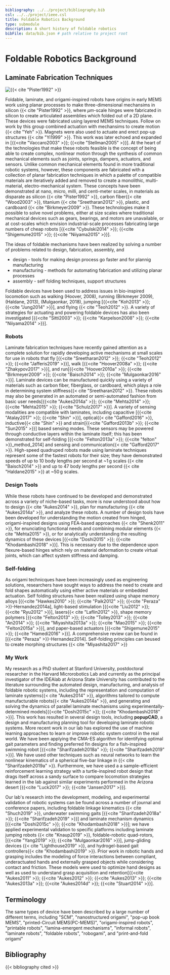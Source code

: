 ```yaml
---
bibliography: ../../project/bibliography.bib
csl: ../../project/ieee.csl
title: Foldable Robotics Background
type: submodule
description: A short history of foldable robotics
bibFile: data/bib.json # path relative to project root
---
```


# Foldable Robotics Background

## Laminate Fabrication Techniques

![{{< cite "Pister1992" >}}](../../figures-external/background/Picture1.png)

Foldable, laminate, and origami-inspired robots have origins in early MEMS work using planar processes to make three-dimensional mechansims in silicon {{< cite "Pister1992" >}}, where $\mu m$-scale hinges were fabricated in silicon to create articulated assemblies which folded out of a 2D plane.  These devices were fabricated using layered MEMS techniques. Follow on work by this group combined actuation with mechansims to create motion {{< cite "Yeh" >}}.  Magnets were also used to actuate and erect pop-up structures {{< cite "Yi1999" >}}. This work was later echoed and expanded in [{{<cite "Vaccaro2003" >}}; {{<cite "Stellman2005" >}}].  At the heart of the technologies that make these robots feasible is the concept of being able to create complex,  nonlinear motion through the synthesis of common mechanical elements such as joints, springs, dampers, actuators, and sensors.  Unlike common mechanical elements found in more traditional robotic systems, however, these components are fabricated with a collection of planar fabrication techniques in which a palette of compatible materials are iteratively added and removed to create a monolithic, multi-material, electro-mechanical system.  These concepts have been demonstrated at nano, micro, milli, and centi-meter scales, in materials as disparate as silicon {{< cite "Pister1992" >}}, carbon fiber{{< cite "Wood2003" >}}, titanium {{< cite "Sreetharan2012" >}}, plastic, and cardboard {{< cite "Birkmeyer2009" >}}.  These technologies make it possible to solve novel problems, either at size scales where traditional mechanical devices such as gears, bearings, and motors are unavailable, or at cost-scales which envision industrial-scale processes fabricating large numbers of cheap robots [{{<cite "Cybulski2014" >}}; {{<cite "Shigemune2015" >}}; {{<cite "Niiyama2015" >}}].

The ideas of foldable mechanisms have been realized by solving a number of problems related to design, fabrication, assembly, and 

* design - tools for making design process go faster and for plannig manufacturing
* manufacturing - methods for automating fabrication and utilizing planar processes
* assembly - self folding techniques, support structures

Foldable devices have been used to address issues in bio-inspired locomotion such as walking (Hoover, 2008), running (Birkmeyer 2009), (Haldane, 2013), (Mulgaonkar, 2018), jumping [{{<cite "Koh2013" >}}; {{<cite "Jung2014" >}}], and flying {{< cite "Teoh2012" >}}.  A variety of strategies for actuating and powering foldable devices has also been investigated [{{<cite "Sitti2003" >}}; {{<cite "Karpelson2008" >}}; {{<cite "Niiyama2014" >}}].

### Robots
Laminate fabrication techniques have recently gained attention as a complete solution for rapidly developing active mechanisms at small scales for use in robots that fly [{{<cite "Sreetharan2012" >}}; {{<cite "Teoh2012" >}}; {{<cite "Jafferis2019" >}}], walk [{{<cite "Hoover2008a" >}}; {{<cite "Zhakypov2017" >}}], and run[{{<cite "Hoover2010a" >}}; {{<cite "Birkmeyer2009" >}}; {{<cite "Baisch2014" >}}; {{<cite "Mulgaonkar2016" >}}]. Laminate devices can be manufactured quickly using a variety of materials such as carbon fiber, fiberglass, or cardboard, which plays a role in determining system stiffness{{< cite "Sreetharan2012" >}}. These robots may also be generated in an automated or semi-automated fashion from basic user needs[{{<cite "Aukes2014a" >}}; {{<cite "Mehta2014" >}}; {{<cite "Mehta2015" >}}; {{<cite "Schulz2017" >}}]. A variety of sensing modalities are compatible with laminates, including capacitive [{{<cite "Atalay2017" >}}; {{<cite "Shin" >}}], optical{{< cite "Gafford2016" >}}, inductive{{< cite "Shin" >}} and strain[{{<cite "Gafford2013b" >}}; {{<cite "Sun2015" >}}] based sensing modes. These sensors may be powered through conductive layers within the laminate itself; this has been demonstrated for self-folding [{{<cite "Felton2013a" >}}; {{<cite "felton" >}}_method_2014] and sensing and communication{{< cite "Gafford2017" >}}. High-speed quadruped robots made using laminate techniques represent some of the fastest robots for their size; they have demonstrated speeds of up to 10 body lengths per second at \~1 g scales {{< cite "Baisch2014" >}} and up to 47 body lengths per second {{< cite "Haldane2015" >}} at \~50 g scales.

### Design Tools

While these robots have continued to be developed and demonstrated across a variety of niche-based tasks, more is now understood about how to design {{< cite "Aukes2014" >}}, plan for manufacturing {{< cite "Aukes2014a" >}}, and analyze these robots.  A number of design tools have been developed for understanding the motion created from hinged, origami-inspired designs using FEA-based approaches {{< cite "Shenk2011" >}}, for enunciating functional needs and combining modular elements {{< cite "Mehta2015" >}}, or for analytically understanding the resulting dynamics of these devices [{{<cite "Doshi2015" >}}; {{<cite "Khodambashi2018" >}}].  This is necessary due to the dependence upon flexure-based hinges which rely on material deformation to create virtual joints, which can affect system stiffness and damping.

<!--
| Tool                    | Author  | Link | Citation |
|:------------------------|:--------|:-----|:---------|
| Treemaker               | Lang    |      |          |
| Origamizer              | Tachi   |      |          |
| Rigid Origami Simulator | Tachi   |      |          |
| popupCAD                | Aukes   |      |          |
| ?                       | Mehta   |      |          |
| ?                       | Mueller |      |          |
|                         | Sung    |      |          |
-->

### Self-folding

As origami  technicques have been increasingly used as engineering solutions, researchers have sought ways to address the need to create and fold shapes automatically using either active materials or embedded actuation.  Self folding structures have been realized using shape memory alloys [{{<cite "Hawkes2010" >}}; {{<cite "Paik2012" >}}; {{<cite "Peraza" >}}-Hernandez2014a], light-based stimulation [{{<cite "Liu2012" >}}; {{<cite "Ryu2012" >}}],  lasers{{< cite "Laflin2012" >}}, shape memory polymers [{{<cite "Felton2013" >}}; {{<cite "Tolley2013" >}}; {{<cite "An2014" >}}; {{<cite "Miyashita2013a" >}}; {{<cite "Mao2015" >}}; {{<cite "Felton2015a" >}}], and paper-based actuators [{{<cite "Shigemune2015" >}}; {{<cite "Hamedi2016" >}}].  A comprehensive review can be found in [{{<cite "Peraza" >}}-Hernandez2014].  Self-folding principles can beused to create morphing structures {{< cite "Miyashita2017" >}}


### My Work

My research as a PhD student at Stanford University, postdoctoral researcher in the Harvard Microrobotics Lab and currently as the principal investigator of the IDEAlab at Arizona State University has contributed to the literature surrounding the automated design, manufacturing, and analysis of foldable robotic systems, including the representation and computation of laminate systems{{< cite "Aukes2014" >}}, algorithms tailored to compute manufacturable robots{{< cite "Aukes2014a" >}}, and generating and solving the dynamics of parallel laminate mechanisms using experimentally-determined models[{{<cite "Doshi2015c" >}}; {{<cite "Khodambashi2018" >}}]. This work has resulted in several design tools, including **popupCAD**, a design and manufacturing planning tool for developing laminate robotic systems. More recent work in our lab has explored the use of machine learning approaches to learn or improve robotic system control in the real world. We have been applying the CMA-ES algorithm for identifying optimal gait parameters and finding preferred fin designs for a fish-inspired swimming robot [{{<cite "Sharifzadeh2018a" >}}; {{<cite "Sharifzadeh2019" >}}]. We have used other techniques such as neural networks to learn the nonlinear kinematics of a spherical five-bar linkage in {{< cite "Sharifzadeh2019a" >}}. Furthermore, we have used a a sample-efficient reinforcement learning strategy with a turtle-inspired robot design that drags itself across a sandy surface to compare locomotion strategies learned in the lab against similar experiments performed in the Arizona desert [{{<cite "Luck2017" >}}; {{<cite "Jansen2017" >}}].

Our lab's research into the development, modeling, and experimental validation of robotic systems can be found across a number of journal and conference papers, including foldable linkage kinematics {{< cite "Shuch2019" >}}, underwater swimming gaits [{{<cite "Sharifzadeh2018a" >}}; {{<cite "Sharifzadeh2019" >}}] and laminate mechanism dynamics [{{<cite "Doshi2015c" >}}; {{<cite "Khodambashi2018" >}}]; we have applied experimental validation to specific platforms including laminate jumping robots {{< cite "Knaup2019" >}}, foldable-robotic quad-rotors, [{{<cite "Yang2019" >}}; {{<cite "Mulgaonkar2016" >}}], jump-gliding devices {{< cite "Lighthouse2019" >}}, and hydrogel-based gait controllers{{< cite "Khodambashi2019" >}}. Prior work in robotic hands and grasping includes the modeling of force interactions between compliant, underactuated hands and externally grasped objects while considering contact and friction. These models were used to optimize hand designs as well as used to understand grasp acquisition and retention[{{<cite "Aukes2011" >}}; {{<cite "Aukes2012" >}}; {{<cite "Aukes2013" >}}; {{<cite "Aukes2013a" >}}; {{<cite "Aukes2014d" >}}; {{<cite "Stuart2014" >}}].

## Terminology

The same types of device have been described by a large number of different terms, including "SCM", "nanostructured origami", "pop-up book MEMS", "printed-Circuit MEMS(PC-MEMS)", "origami-inspired robots", "printable robots", "lamina-emergent mechanisms", "informal robots", "laminate robots", "foldable robots", "robogami", and "print-and-fold origami"


<!--
The table below describes many of the most common terms for foldable mechanisms.

| Term                           | Author       | Citation |
|:-------------------------------|:-------------|:---------|
| Articulated Microrobots        | Pister       |          |
| SCM                            | Fearing      |          |
| Nanostructured origami         | Barbastathis |          |
| "Pop-up book" MEMS             | Wood         |          |
| Printed-Circuit MEMS (PC-MEMS) | Wood         |          |
| origami-inspired robot         | Rus          |          |
| printable robot                | Rus          |          |
| Lamina-emergent mechanisms     | Howell       |          |
| Informal Robots                | Hoberman     |          |
| Laminate robots                | Aukes        |          |
| Foldable robots                | Aukes        |          |
| Robogami                       | Paik         |          |
| print-and-fold origami         | ?            |          |
-->

<!--

## Timeline

*  1992 - 1996

    ![{{< cite "Pister1992" >}}](../../figures-external/background/Picture1.png)


    ![{{< cite "Yeh" >}}](../../figures-external/background/Picture2.png)                   

    ![{{< cite "Reid1998" >}}](../../figures-external/background/Picture4.png)              

### 1998 

 ![{{< cite "Shimada2000" >}}](../../figures-external/background/Picture5.png)           

### 2000 

 ![{{< cite "Fearing2000" >}}](../../figures-external/background/Picture6.png)           

### 2001 

 ![{{< cite "Yan" >}}](../../figures-external/background/Picture7.png)                   

### 2003 

 ![{{< cite "Sahai2003" >}}](../../figures-external/background/Picture8.png)             

 ![{{< cite "Wood2003" >}}](../../figures-external/background/Picture9.png)              

### 2004

  ![{{< cite "Buchner2004" >}}](../../figures-external/background/Picture10.png)   
         
###  2005 

 ![{{< cite "Avadhanula2005" >}}](../../figures-external/background/Picture11.png)      

 ![{{< cite "Wood2005" >}}](../../figures-external/background/Picture12.png)            
 
### 2006 

 ![{{< cite "Sahai2006" >}}](../../figures-external/background/Picture13.png)          
  
### 2008 

 ![{{< cite "Hoover2008" >}}](../../figures-external/background/Picture14.png)          

 ![{{< cite "Wood2008a" >}}](../../figures-external/background/Picture15.png)           

 ![{{< cite "Hoover2008a" >}}](../../figures-external/background/Picture16.png)         

### 2009 

 ![{{< cite "Birkmeyer2009" >}}](../../figures-external/background/Picture17.png)       

### 2010 

 ![{{< cite "Hoover2008a" >}}](../../figures-external/background/Picture20.png)          
 
  ![{{< cite "Hawkes2010" >}}](../../figures-external/background/Picture24.png)    
        
###  2011

 ![{{< cite "Peterson2011" >}}](../../figures-external/background/Picture18.png)        


 ![{{< cite "Peterson2011a" >}}](../../figures-external/background/Picture22.png)       

 ![{{< cite "Hoffman2011" >}}](../../figures-external/background/Picture27.png)    
      
###  2012 

 ![{{< cite "Sreetharan2012" >}}](../../figures-external/background/Picture28.png)      

###  2013 

 ![{{< cite "Koh2013a" >}}](../../figures-external/background/Picture19.png)            

 ![{{< cite "Haldane2013" >}}](../../figures-external/background/Picture21.png)         

 ![{{< cite "Lee2013b" >}}](../../figures-external/background/Picture23.png)            

 ![{{< cite "Lee2013a" >}}](../../figures-external/background/Picture25.png)            

 ![{{< cite "Kohut2013" >}}](../../figures-external/background/Picture26.png)           

 ![{{< cite "Felton2013" >}}](../../figures-external/background/Picture29.png)          

###  2014 

 ![{{< cite "Baisch2014" >}}](../../figures-external/background/Picture30.png)          

![{{< cite "Felton2014" >}}](../../figures-external/background/Picture31.png)          

###  2015

 ![{{< cite "Miyashita2015a" >}}](../../figures-external/background/Picture33.png)      

 ![{{< cite "Firouzeh2015" >}}](../../figures-external/background/Picture36.png)    
 
 {{< cite "Haldane2015" >}}

###  2016 

 ![{{< cite "Mulgaonkar2016" >}}](../../figures-external/background/Picture32.png)      

 ![{{< cite "Wang2016" >}}](../../figures-external/background/Picture38.png)            

### 2017

 ![{{< cite "Overvelde2017" >}}](../../figures-external/background/Picture34.png)       

 ![{{< cite "Karras2017" >}}](../../figures-external/background/Picture35.png)          

 ![{{< cite "Li2017" >}}](../../figures-external/background/Picture37.png)              

 {{< cite "Zhakypov2017" >}}                                                

 ![{{< cite "Schulz2017" >}}](../../figures-external/background/Picture39.png)          

###  2018 

 ![{{< cite "McClintock2018" >}}](../../figures-external/background/milliDelta-6168.jpg)

-->

<!-- Todo Term | Author | Papers | Year of appearance-->



<!--
| Workflow                | Kwon    |
-->

<!--
At this point, a large number of laminate devices has been created, and -- like traditional robotics -- there is a wide range of purposes for these devices.  Many are bio-inspired: flying, crawling, walking, and jumping feature heavily in the capabilities of these robots.  They are often small.  Almost all fit in your hand, and some weigh on the order of tens of grams.

Method Papers
------



Terrestrial
------------

| Robot          | Lab             |
|:---------------|:----------------|
| Roach          | SMA             |
| DynaRoaCH      | Geared DC Motor |
| HAMR I-IV      | SMA             |
| HAMR V         | Piezo           |
| DASH           | Geared DC       |
| Dash with pogo |                 |

Flying
-------
| Robot              | Lab   |
|:-------------------|:------|
| RoboBee            | Wood  |
| Intermittent Flyer | Sahai |
| Flying Monkey      | Koh   |

Bio-inspired
-------

| Robot                 | Lab |
|:----------------------|:----|
| flea                  |     |
| water strider         |     |
| Inchworm              |     |
| Self-folding inchworm |     |

Wheeled
-------
| Robot | Lab |
|:------|:----|
|       |     |

Arms
-----
| Robot | Lab |
|:------|:----|
|       |     |
Hand / Gripper
----------
| Robot    | Lab     |
|:---------|:--------|
| Tweezers | Gafford |

Self-folding
---------
| Robot     | Lab    |
|:----------|:-------|
| ?         | Shuhei |
| ?         | Felton |
| ?         | Tolley |
| SMA-Based | Paik   |

Origami

Tachi

<!--
Origami
* Miura
* Tomohiro Tachi
* Robert Lang
* Eric Demaine
* Rigid Analysis

Design Community
* Deployable Structures

Who's big in this community?

* Kyujin Cho
* Jamie Paik
* Rob Wood
* Ranjana Sahai
* Sam Felton
* Mike Tolley
* Dan Aukes(me)
* Zhi Ern Teoh
* Larry Howell
* Ron Fearing
* Aaron Hoover
* The Team {{< cite "" >}}Dash Robotics
* Cagdas Onal
* Onur Ozcan
* Ben Goldberg
* Neel Doshi
* Sheila Russo
* Tomasso Russo

-->

<!--
-->
## Bibliography

{{< bibliography cited >}}

